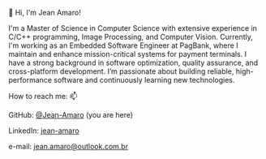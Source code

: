 👋 Hi, I'm Jean Amaro!

I'm a Master of Science in Computer Science with extensive experience in C/C++ programming, Image Processing, and Computer Vision. Currently, I'm working as an Embedded Software Engineer at PagBank, where I maintain and enhance mission-critical systems for payment terminals. I have a strong background in software optimization, quality assurance, and cross-platform development. I’m passionate about building reliable, high-performance software and continuously learning new technologies.

How to reach me: 📫

GitHub: [@Jean-Amaro](https://github.com/Jean-Amaro/) (you are here)

LinkedIn: [jean-amaro](https://www.linkedin.com/in/jean-amaro/)

e-mail: [jean.amaro@outlook.com.br](mailto:jean.amaro@outlook.com.br)
